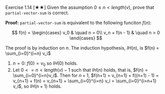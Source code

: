 Exercise 1.14 [★★] Given the assumption $0 ≤ n < length(v)$, prove that `partial-vector-sum` is correct.

**Proof:** `partial-vector-sum` is equivalent to the following funciton $f(n)$:

$$
f(n) = 
\begin{cases}
    v_0 & \quad n = 0\\
    v_n + f(n - 1) & \quad n > 0
\end{cases}
$$

The proof is by induction on $n$. The induction hypothesis, $IH(n)$, is $f(n) = \sum_{i=0}^{i=n} v_i$

1. $n = 0$: $f(0) = v_0$ so $IH(0)$ holds.
2. Let $0 <= n < length(v)-1$ such that $IH(n)$ holds, that is, $f(n) = \sum_{i=0}^{i=n}v_i$. Then for $n+1$, $f(n+1) = v_{n+1} + f((n+1) - 1) = v_{n+1} + f(n) = v_{n+1} + \sum_{i=0}^{i=n} v_i = \sum_{i=0}^{i=n+1} v_i$, so $IH(n+1)$ holds.